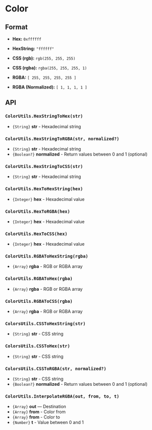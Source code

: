 # Color

## Format

* **Hex:** `0xffffff`
* **HexString:** `"ffffff"`

* **CSS (rgb):** `rgb(255, 255, 255)`
* **CSS (rgba):** `rgba(255, 255, 255, 1)`

* **RGBA:** `[ 255, 255, 255, 255 ]`
* **RGBA (Normalized):** `[ 1, 1, 1, 1 ]`

## API

### `ColorUtils.HexStringToHex(str)`

* `{String}` **str** - Hexadecimal string

### `ColorUtils.HexStringToRGBA(str, normalized?)`

* `{String}` **str** - Hexadecimal string
* `{Boolean?}` **normalized** - Return values between 0 and 1 (optional)

### `ColorUtils.HexStringToCSS(str)`

* `{String}` **str** - Hexadecimal string

### `ColorUtils.HexToHexString(hex)`

* `{Integer}` **hex** - Hexadecimal value

### `ColorUtils.HexToRGBA(hex)`

* `{Integer}` **hex** - Hexadecimal value

### `ColorUtils.HexToCSS(hex)`

* `{Integer}` **hex** - Hexadecimal value

### `ColorUtils.RGBAToHexString(rgba)`

* `{Array}` **rgba** - RGB or RGBA array

### `ColorUtils.RGBAToHex(rgba)`

* `{Array}` **rgba** - RGB or RGBA array

### `ColorUtils.RGBAToCSS(rgba)`

* `{Array}` **rgba** - RGB or RGBA array

### `ColorsUtils.CSSToHexString(str)`

* `{String}` **str** - CSS string

### `ColorsUtils.CSSToHex(str)`

* `{String}` **str** - CSS string

### `ColorsUtils.CSSToRGBA(str, normalized?)`

* `{String}` **str** - CSS string
* `{Boolean?}` **normalized** - Return values between 0 and 1 (optional)

### `ColorUtils.InterpolateRGBA(out, from, to, t)`

* `{Array}` **out** — Destination
* `{Array}` **from** - Color from
* `{Array}` **from** - Color to
* `{Number}` **t** - Value between 0 and 1